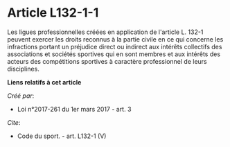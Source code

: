 # Article L132-1-1

Les ligues professionnelles créées en application de l'article L. 132-1 peuvent exercer les droits reconnus à la partie
civile en ce qui concerne les infractions portant un préjudice direct ou indirect aux intérêts collectifs des associations et
sociétés sportives qui en sont membres et aux intérêts des acteurs des compétitions sportives à caractère professionnel de
leurs disciplines.

**Liens relatifs à cet article**

_Créé par_:

  - Loi n°2017-261 du 1er mars 2017 - art. 3

_Cite_:

  - Code du sport. - art. L132-1 (V)
